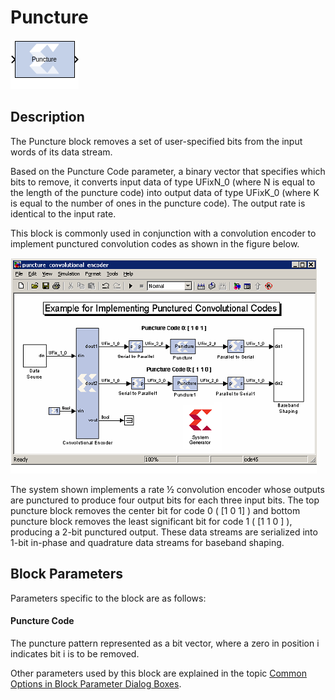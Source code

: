# Puncture

![](./Images/block.png)

## Description

The Puncture block removes a set of user-specified bits from the
input words of its data stream.

Based on the Puncture Code parameter, a binary vector that specifies
which bits to remove, it converts input data of type UFixN_0 (where N
is equal to the length of the puncture code) into output data of type
UFixK_0 (where K is equal to the number of ones in the puncture code).
The output rate is identical to the input rate.

This block is commonly used in conjunction with a convolution encoder to
implement punctured convolution codes as shown in the figure below.

![](./Images/ogo1555606881839.png)

The system shown implements a rate ½ convolution encoder whose outputs
are punctured to produce four output bits for each three input bits. The
top puncture block removes the center bit for code 0 ( \[1 0 1\] ) and
bottom puncture block removes the least significant bit for code 1 ( \[1
1 0 \] ), producing a 2-bit punctured output. These data streams are
serialized into 1-bit in-phase and quadrature data streams for baseband
shaping.

## Block Parameters

Parameters specific to the block are as follows:

#### Puncture Code  
The puncture pattern represented as a bit vector, where a zero in
position i indicates bit i is to be removed.

Other parameters used by this block are explained in the topic [Common
Options in Block Parameter Dialog
Boxes](../../GEN/common-options/README.md).
